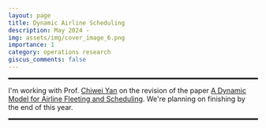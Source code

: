 ```yaml
---
layout: page
title: Dynamic Airline Scheduling
description: May 2024 - 
img: assets/img/cover_image_6.png
importance: 1
category: operations research
giscus_comments: false
---
```


<hr style="border: 1px solid black; width: 100%;">

I'm working with Prof. <a href='https://yanchiwei.github.io/'> Chiwei Yan</a> on the revision of the paper <a href='https://papers.ssrn.com/sol3/papers.cfm?abstract_id=4197493'> A Dynamic Model for Airline Fleeting and Scheduling</a>. We're planning on finishing by the end of this year.

<hr style="border: 1px solid black; width: 100%;">
